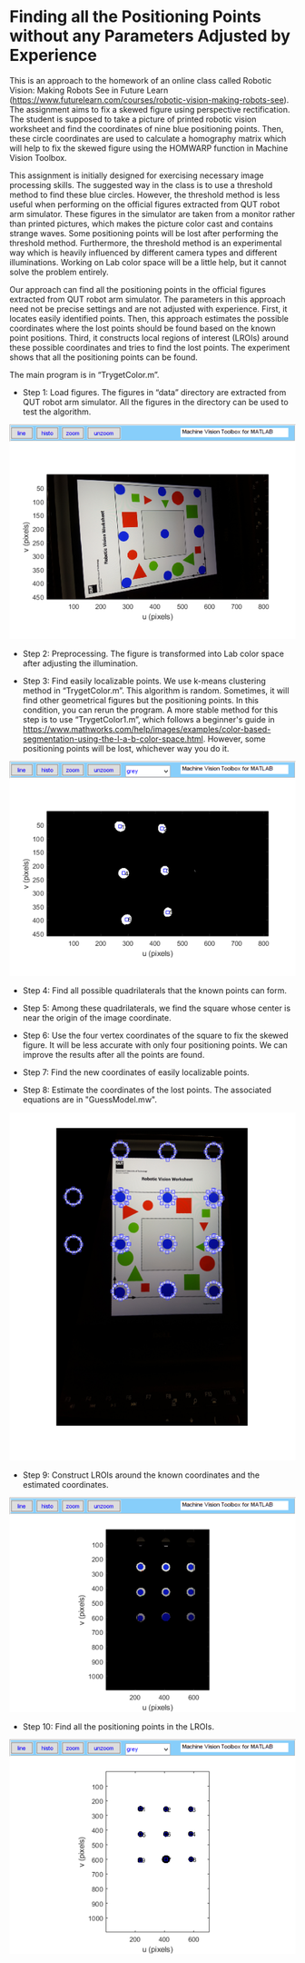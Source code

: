 # Finding all the Positioning Points without any Parameters Adjusted by Experience

This is an approach to the homework of an online class called Robotic Vision: Making Robots See in Future Learn (https://www.futurelearn.com/courses/robotic-vision-making-robots-see). The assignment aims to fix a skewed figure using perspective rectification. The student is supposed to take a picture of printed robotic vision worksheet and find the coordinates of nine blue positioning points. Then, these circle coordinates are used to calculate a homography matrix which will help to fix the skewed figure using the HOMWARP function in Machine Vision Toolbox.

This assignment is initially designed for exercising necessary image processing skills. The suggested way in the class is to use a threshold method to find these blue circles. However, the threshold method is less useful when performing on the official figures extracted from QUT robot arm simulator. These figures in the simulator are taken from a monitor rather than printed pictures, which makes the picture color cast and contains strange waves. Some positioning points will be lost after performing the threshold method. Furthermore, the threshold method is an experimental way which is heavily influenced by different camera types and different illuminations. Working on Lab color space will be a little help, but it cannot solve the problem entirely. 

Our approach can find all the positioning points in the official figures extracted from QUT robot arm simulator. The parameters in this approach need not be precise settings and are not adjusted with experience. First, it locates easily identified points. Then, this approach estimates the possible coordinates where the lost points should be found based on the known point positions. Third, it constructs local regions of interest (LROIs) around these possible coordinates and tries to find the lost points. The experiment shows that all the positioning points can be found. 

The main program is in “TrygetColor.m”. 

- Step 1: Load figures. The figures in “data” directory are extracted from QUT robot arm simulator. All the figures in the directory can be used to test the algorithm. 

![image](figs/1.png)

- Step 2: Preprocessing. The figure is transformed into Lab color space after adjusting the illumination.  

- Step 3: Find easily localizable points. We use k-means clustering method in “TrygetColor.m”. This algorithm is random. Sometimes, it will find other geometrical figures but the positioning points. In this condition, you can rerun the program. A more stable method for this step is to use “TrygetColor1.m”, which follows a beginner's guide in https://www.mathworks.com/help/images/examples/color-based-segmentation-using-the-l-a-b-color-space.html. However, some positioning points will be lost, whichever way you do it. 

![image](figs/2.png)

- Step 4: Find all possible quadrilaterals that the known points can form. 

- Step 5: Among these quadrilaterals, we find the square whose center is near the origin of the image coordinate.

- Step 6: Use the four vertex coordinates of the square to fix the skewed figure. It will be less accurate with only four positioning points. We can improve the results after all the points are found. 

- Step 7: Find the new coordinates of easily localizable points. 

- Step 8: Estimate the coordinates of the lost points. The associated equations are in "GuessModel.mw".

![image](figs/3.png)

- Step 9: Construct LROIs around the known coordinates and the estimated coordinates.

![image](figs/4.png)

- Step 10: Find all the positioning points in the LROIs. 

![image](figs/6.png)
